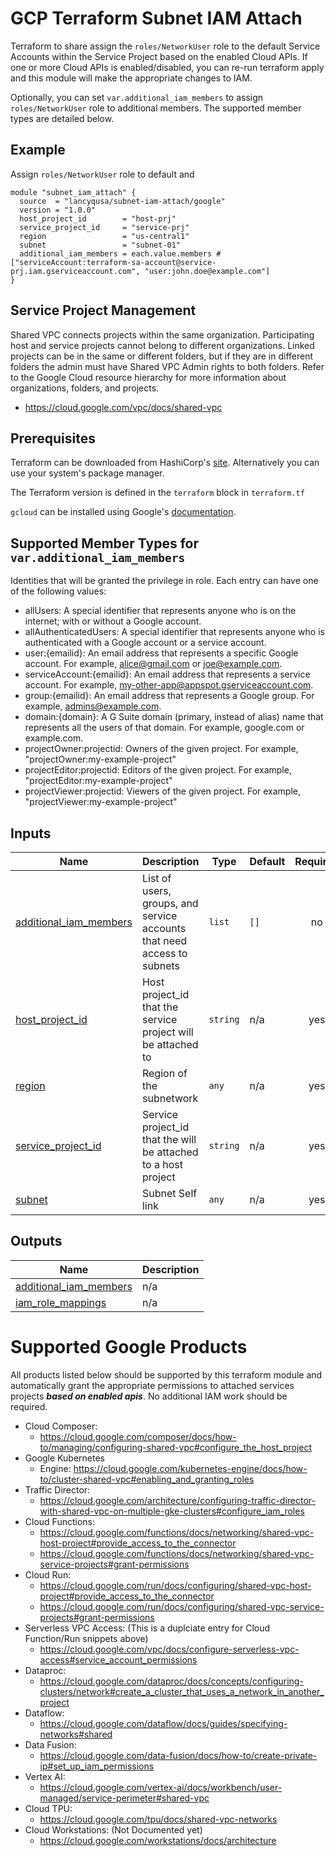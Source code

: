 # GCP Terraform Subnet IAM Attach
Terraform to share assign the `roles/NetworkUser` role to the default Service Accounts within the Service Project based on the enabled Cloud APIs. If one or more Cloud APIs is enabled/disabled, you can re-run terraform apply and this module will make the appropriate changes to IAM. 

Optionally, you can set `var.additional_iam_members` to assign `roles/NetworkUser` role to additional members. The supported member types are detailed below.

## Example

Assign `roles/NetworkUser` role to default and 
```
module "subnet_iam_attach" {
  source  = "lancyqusa/subnet-iam-attach/google"
  version = "1.0.0"
  host_project_id        = "host-prj"
  service_project_id     = "service-prj"
  region                 = "us-central1"
  subnet                 = "subnet-01"
  additional_iam_members = each.value.members # ["serviceAccount:terraform-sa-account@service-prj.iam.gserviceaccount.com", "user:john.doe@example.com"]
}
```

## Service Project Management
Shared VPC connects projects within the same organization. Participating host and service projects cannot belong to different organizations. Linked projects can be in the same or different folders, but if they are in different folders the admin must have Shared VPC Admin rights to both folders. Refer to the Google Cloud resource hierarchy for more information about organizations, folders, and projects.
- https://cloud.google.com/vpc/docs/shared-vpc


## Prerequisites
Terraform can be downloaded from HashiCorp's [site](https://www.terraform.io/downloads.html).
Alternatively you can use your system's package manager.

The Terraform version is defined in the `terraform` block in `terraform.tf`

`gcloud` can be installed using Google's [documentation](https://cloud.google.com/sdk/docs/install).

## Supported Member Types for `var.additional_iam_members`
Identities that will be granted the privilege in role. Each entry can have one of the following values:

- allUsers: A special identifier that represents anyone who is on the internet; with or without a Google account.
- allAuthenticatedUsers: A special identifier that represents anyone who is authenticated with a Google account or a service account.
- user:{emailid}: An email address that represents a specific Google account. For example, alice@gmail.com or joe@example.com.
- serviceAccount:{emailid}: An email address that represents a service account. For example, my-other-app@appspot.gserviceaccount.com.
- group:{emailid}: An email address that represents a Google group. For example, admins@example.com.
- domain:{domain}: A G Suite domain (primary, instead of alias) name that represents all the users of that domain. For example, google.com or example.com.
- projectOwner:projectid: Owners of the given project. For example, "projectOwner:my-example-project"
- projectEditor:projectid: Editors of the given project. For example, "projectEditor:my-example-project"
- projectViewer:projectid: Viewers of the given project. For example, "projectViewer:my-example-project"

## Inputs

| Name | Description | Type | Default | Required |
|------|-------------|------|---------|:--------:|
| <a name="input_additional_iam_members"></a> [additional\_iam\_members](#input\_additional\_iam\_members) | List of users, groups, and service accounts that need access to subnets | `list` | `[]` | no |
| <a name="input_host_project_id"></a> [host\_project\_id](#input\_host\_project\_id) | Host project\_id that the service project will be attached to | `string` | n/a | yes |
| <a name="input_region"></a> [region](#input\_region) | Region of the subnetwork | `any` | n/a | yes |
| <a name="input_service_project_id"></a> [service\_project\_id](#input\_service\_project\_id) | Service project\_id that the will be attached to a host project | `string` | n/a | yes |
| <a name="input_subnet"></a> [subnet](#input\_subnet) | Subnet Self link | `any` | n/a | yes |

## Outputs

| Name | Description |
|------|-------------|
| <a name="output_additional_iam_members"></a> [additional\_iam\_members](#output\_additional\_iam\_members) | n/a |
| <a name="output_iam_role_mappings"></a> [iam\_role\_mappings](#output\_iam\_role\_mappings) | n/a |

# Supported Google Products
All products listed below should be supported by this terraform module and automatically grant the appropriate permissions to attached services projects <b><i>based on enabled apis</i></b>. No additional IAM work should be required.
- Cloud Composer:
  - https://cloud.google.com/composer/docs/how-to/managing/configuring-shared-vpc#configure_the_host_project
- Google Kubernetes
  - Engine: https://cloud.google.com/kubernetes-engine/docs/how-to/cluster-shared-vpc#enabling_and_granting_roles
- Traffic Director:
  - https://cloud.google.com/architecture/configuring-traffic-director-with-shared-vpc-on-multiple-gke-clusters#configure_iam_roles
- Cloud Functions: 
  - https://cloud.google.com/functions/docs/networking/shared-vpc-host-project#provide_access_to_the_connector
  - https://cloud.google.com/functions/docs/networking/shared-vpc-service-projects#grant-permissions
- Cloud Run:
  - https://cloud.google.com/run/docs/configuring/shared-vpc-host-project#provide_access_to_the_connector
  - https://cloud.google.com/run/docs/configuring/shared-vpc-service-projects#grant-permissions
- Serverless VPC Access: (This is a duplciate entry for Cloud Function/Run snippets above)
  - https://cloud.google.com/vpc/docs/configure-serverless-vpc-access#service_account_permissions
- Dataproc:
  - https://cloud.google.com/dataproc/docs/concepts/configuring-clusters/network#create_a_cluster_that_uses_a_network_in_another_project
- Dataflow:
  - https://cloud.google.com/dataflow/docs/guides/specifying-networks#shared
- Data Fusion:
  - https://cloud.google.com/data-fusion/docs/how-to/create-private-ip#set_up_iam_permissions  
- Vertex AI:
  - https://cloud.google.com/vertex-ai/docs/workbench/user-managed/service-perimeter#shared-vpc
- Cloud TPU:
  - https://cloud.google.com/tpu/docs/shared-vpc-networks
- Cloud Workstations: (Not Documented yet)
  - https://cloud.google.com/workstations/docs/architecture